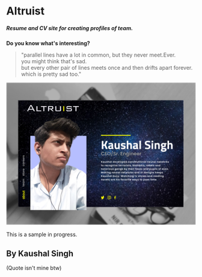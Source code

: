 # Altruist
##### Resume and CV site for creating profiles of team.


**Do you know what's interesting?**

>"parallel lines have a lot in common, but they never meet.Ever.<br>you might think that's sad.<br>but every other pair of lines meets once and then drifts apart forever.<br>which is pretty sad too."

![Screenshot , Aim to reach](/AProfile.jpg)

This is a sample in progress.
## By Kaushal Singh<br>
(Quote isn't mine btw)
